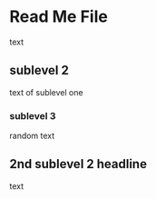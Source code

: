 # Read Me File
text
## sublevel 2
text of sublevel one
### sublevel 3 
random text
## 2nd sublevel 2 headline 
text